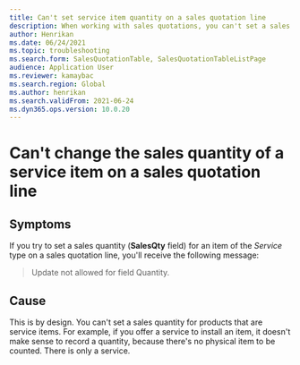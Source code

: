 ```yaml
--- 
title: Can't set service item quantity on a sales quotation line 
description: When working with sales quotations, you can't set a sales quantity for products that are service items, because there are no physical items to be counted. 
author: Henrikan 
ms.date: 06/24/2021 
ms.topic: troubleshooting 
ms.search.form: SalesQuotationTable, SalesQuotationTableListPage
audience: Application User 
ms.reviewer: kamaybac 
ms.search.region: Global
ms.author: henrikan 
ms.search.validFrom: 2021-06-24 
ms.dyn365.ops.version: 10.0.20 
--- 
```


# Can't change the sales quantity of a service item on a sales quotation line

## Symptoms

If you try to set a sales quantity (**SalesQty** field) for an item of the *Service* type on a sales quotation line, you'll receive the following message:

> Update not allowed for field Quantity.

## Cause

This is by design. You can't set a sales quantity for products that are service items. For example, if you offer a service to install an item, it doesn't make sense to record a quantity, because there's no physical item to be counted. There is only a service.
